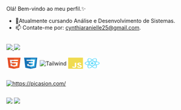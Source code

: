 Olá! Bem-vindo ao meu perfil.✨

- 🌸Atualmente cursando Análise e Desenvolvimento de Sistemas.  
- 📫 Contate-me por: cynthiaranielle25@gmail.com.


##

<div align="">
  <a href="">
    <img height="170em" src="https://github-readme-stats.vercel.app/api?username=Cynthia&theme=swift&show_icons=true"/>
    <img height="170em" src="https://github-readme-stats.vercel.app/api/top-langs/?username=Cynthia&layout=compact&langs_count=7&theme=swift"/>
  </a>
</div>



  
<div style="display: inline_block"><br>
  <img align="center" alt="HTML" height="30" width="40" src="https://raw.githubusercontent.com/devicons/devicon/master/icons/html5/html5-original.svg">
  <img align="center" alt="CSS" height="30" width="40" src="https://raw.githubusercontent.com/devicons/devicon/master/icons/css3/css3-original.svg">
  <img align="center" alt="Tailwind" height="30" width="40" src="https://cdn.jsdelivr.net/gh/devicons/devicon@latest/icons/tailwindcss/tailwindcss-original.svg">
  <img align="center" alt="Js" height="30" width="40" src="https://raw.githubusercontent.com/devicons/devicon/master/icons/javascript/javascript-plain.svg">
  <img align="center" alt="React" height="30" width="40" src="https://raw.githubusercontent.com/devicons/devicon/master/icons/react/react-original.svg">

   
  ##

  
</div> 
  <a href="https://picasion.com/"><img src="https://i.picasion.com/pic92/85a29b5019101495c7e7887324d786cc.gif" width="150" height="150" border="0" alt="https://picasion.com/" /></a><br /><a href="https://picasion.com/"></a>
        
  ##
 
<div> 
  <a href = "mailto:cynthiaranielle25@gmail.com"><img src="https://img.shields.io/badge/-Gmail-%23333?style=for-the-badge&logo=gmail&logoColor=white" target="_blank"></a>
  <a href="https://www.linkedin.com/in/cynthia-ranielle-17662a246/" target="_blank"><img src="https://img.shields.io/badge/-LinkedIn-%230077B5?style=for-the-badge&logo=linkedin&logoColor=white" target="_blank"></a> 
 
</div>





